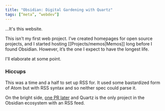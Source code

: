```yaml
---
title: "Obsidian: Digital Gardening with Quartz"
tags: [“meta”, “webdev”]
---
```

...It's this website.

This isn’t my first web project. I’ve created homepages for open source projects, and I started hosting [[Projects/memos|Memos]] long before I found Obsidian. However, it’s the one I expect to have the longest life. 

I'll elaborate at some point.

### Hiccups
This was a time and a half to set up RSS for. It used some bastardized form of Atom but with RSS syntax and so neither spec could parse it.

On the bright side, [one PR later](https://github.com/jackyzha0/quartz/pull/407) and Quartz is the only project in the Obsidian ecosystem with an RSS feed. 
